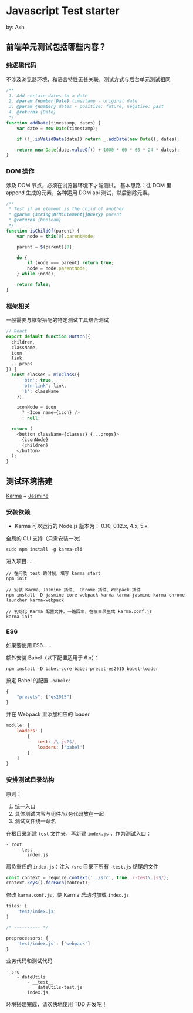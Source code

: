 # Javascript Test starter

by: Ash

## 前端单元测试包括哪些内容？ ##

### 纯逻辑代码 ###

不涉及浏览器环境，和语言特性无甚关联，测试方式与后台单元测试相同

```javascript
/**
 1. Add certain dates to a date
 2. @param {number|Date} timestamp - original date
 3. @param {number} dates - positive: future, negative: past
 4. @returns {Date}
 */
function addDate(timestamp, dates) {
    var date = new Date(timestamp);

    if (!_.isValidDate(date)) return _.addDate(new Date(), dates);

    return new Date(date.valueOf() + 1000 * 60 * 60 * 24 * dates);
}
```

### DOM 操作 ###

涉及 DOM 节点，必须在浏览器环境下才能测试。
基本思路：往 DOM 里 append 生成的元素，各种运用 DOM api 测试，然后删除元素。

```javascript
/**
 * Test if an element is the child of another
 * @param {string|HTMLElement|jQuery} parent
 * @returns {boolean}
 */
function isChildOf(parent) {
    var node = this[0].parentNode;

    parent = $(parent)[0];

    do {
        if (node === parent) return true;
        node = node.parentNode;
    } while (node);

    return false;
}
```  

### 框架相关 ###

一般需要与框架搭配的特定测试工具结合测试

```javascript
// React
export default function Button({
  children,
  className,
  icon,
  link,
  ...props
}) {
  const classes = mixClass({
      'btn': true,
      'btn-link': link,
      '$': className
    }),

    iconNode = icon
      ? <Icon name={icon} />
      : null;

  return (
    <button className={classes} {...props}>
      {iconNode}
      {children}
    </button>
  );
}
```

## 测试环境搭建 ##

[Karma][1] + [Jasmine][2]

### 安装依赖 ###

* Karma 可以运行的 Node.js 版本为： 0.10, 0.12.x, 4.x, 5.x.

全局的 CLI 支持（只需安装一次）

```
sudo npm install -g karma-cli
```

进入项目……

```
// 在问及 test 的时候，填写 karma start
npm init

// 安装 Karma、Jasmine 插件、 Chrome 插件、Webpack 插件
npm install -D jasmine-core webpack karma karma-jasmine karma-chrome-launcher karma-webpack

// 初始化 Karma 配置文件，一路回车，在根目录生成 karma.conf.js
karma init
```

### ES6 ###

如果要使用 ES6……

额外安装 Babel（以下配置适用于 6.x）：

```
npm install -D babel-core babel-preset-es2015 babel-loader
```

搞定 Babel 的配置 `.babelrc`

```javascript
{
    "presets": ["es2015"]
}
```

并在 Webpack 里添加相应的 loader

```javascript
module: {
    loaders: [
        {
            test: /\.js?$/,
            loaders: ['babel']
        }
    ]
}
```

### 安排测试目录结构 ###

原则：
1. 统一入口
2. 具体测试内容与组件/业务代码放在一起
3. 测试文件统一命名

在根目录新建 `test` 文件夹，再新建 `index.js` ，作为测试入口：

```
- root
    - test
        index.js
```

肩负重任的 `index.js`：注入 `/src` 目录下所有 `-test.js` 结尾的文件

```javascript
const context = require.context('../src', true, /-test\.js$/);
context.keys().forEach(context);
```

修改 `karma.conf.js`，使 Karma 启动时加载 `index.js`

```javascript
files: [
    'test/index.js'
]

/* ---------- */

preprocessors: {
    'test/index.js': ['webpack']
}
```

业务代码和测试代码

```
- src
    - dateUtils
        - __test__
            dateUtils-test.js
        index.js
```

环境搭建完成，请欢快地使用 TDD 开发吧！

  [1]: http://karma-runner.github.io/
  [2]: http://jasmine.github.io/

